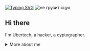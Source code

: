 [![Typing SVG](https://readme-typing-svg.demolab.com?font=Fira+Code&weight=500&size=30&pause=1000&color=0ECF2C&center=true&width=435&lines=%7C-%7C4CK+TH3+W0RLD)](https://git.io/typing-svg) ![не грузит сцук](https://media0.giphy.com/media/v1.Y2lkPTc5MGI3NjExaG4wZ3JsaGdva2w1b3N0eG9ucWI2cDdqcHQ3NDFjcmhrb2ZmZnMxdiZlcD12MV9pbnRlcm5hbF9naWZfYnlfaWQmY3Q9Zw/4UzW8S83pWoKs/giphy.webp)
## Hi there

I'm Ubertech, a hacker, a cyptographer.

<details>
  <summary>More about me</summary>

- **Name**: Ubertech
- **From**: Russia
- **Сryptographer | Security Researcher**
- Captain of [F0R8IDD3N](https://ctftime.org/team/309255) team
- Member of [RHT](https://ctftime.org/team/186788) team

</details>




